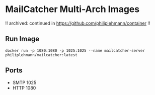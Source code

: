 # MailCatcher Multi-Arch Images

‼️ archived: continued in https://github.com/philiplehmann/container ‼️

## Run Image

```
docker run -p 1080:1080 -p 1025:1025 --name mailcatcher-server philiplehmann/mailcatcher:latest
```

## Ports

- SMTP 1025
- HTTP 1080
